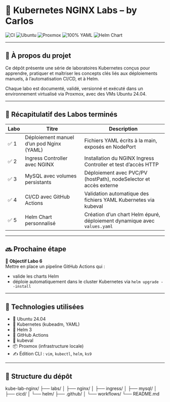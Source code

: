 # 🔧 Kubernetes NGINX Labs – by Carlos
![CI](https://github.com/carlosdev-ops/k8s-nginx-lab/actions/workflows/kube-lint.yml/badge.svg?branch=main)
![Ubuntu](https://img.shields.io/badge/Ubuntu-24.04-E95420?style=for-the-badge&logo=ubuntu&logoColor=white)
![Proxmox](https://img.shields.io/badge/Proxmox-VE-orange?style=for-the-badge&logo=proxmox&logoColor=white)
![100% YAML](https://img.shields.io/badge/100%25-YAML-informational?style=for-the-badge&logo=yaml&logoColor=white)
![Helm Chart](https://img.shields.io/badge/Helm-✅-0f1689?style=for-the-badge&logo=helm&logoColor=white)


---

## 📘 À propos du projet

Ce dépôt présente une série de laboratoires Kubernetes conçus pour apprendre, pratiquer et maîtriser les concepts clés liés aux déploiements manuels, à l’automatisation CI/CD, et à Helm.

Chaque labo est documenté, validé, versionné et exécuté dans un environnement virtualisé via Proxmox, avec des VMs Ubuntu 24.04.

---

## 🚀 Récapitulatif des Labos terminés

| Labo | Titre                                | Description                                                                 |
|------|--------------------------------------|-----------------------------------------------------------------------------|
| ✅ 1 | Déploiement manuel d’un pod Nginx (YAML) | Fichiers YAML écrits à la main, exposés en NodePort                        |
| ✅ 2 | Ingress Controller avec NGINX        | Installation du NGINX Ingress Controller et test d’accès HTTP              |
| ✅ 3 | MySQL avec volumes persistants       | Déploiement avec PVC/PV (hostPath), nodeSelector et accès externe          |
| ✅ 4 | CI/CD avec GitHub Actions            | Validation automatique des fichiers YAML Kubernetes via kubeval            |
| ✅ 5 | Helm Chart personnalisé              | Création d’un chart Helm épuré, déploiement dynamique avec `values.yaml`   |

---

## 🔜 Prochaine étape

🎯 **Objectif Labo 6**  
Mettre en place un pipeline GitHub Actions qui :
- valide les charts Helm
- déploie automatiquement dans le cluster Kubernetes via `helm upgrade --install`

---

## 🧠 Technologies utilisées

- 🐧 Ubuntu 24.04
- 🧱 Kubernetes (kubeadm, YAML)
- 🔁 Helm 3
- 🚀 GitHub Actions
- 🧪 kubeval
- 📦 Proxmox (infrastructure locale)
- ✍️ Édition CLI : `vim`, `kubectl`, `helm`, `ks9`

---

## 📂 Structure du dépôt

kube-lab-nginx/ ├── labs/ │ ├── nginx/ │ ├── ingress/ │ ├── mysql/ │ ├── cicd/ │ └── helm/ ├── .github/ │ └── workflows/ └── README.md
